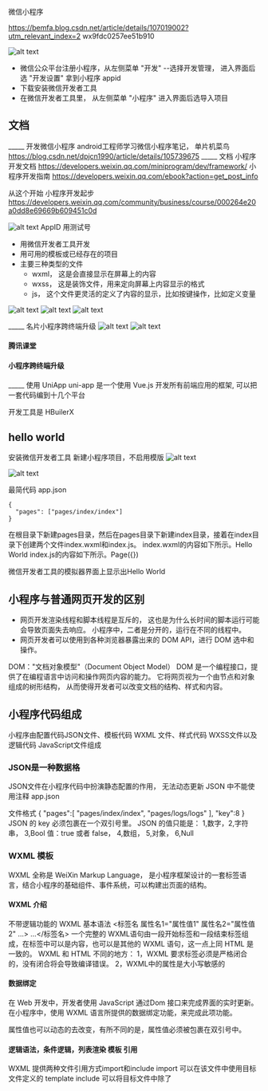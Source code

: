 微信小程序

https://bemfa.blog.csdn.net/article/details/107019002?utm_relevant_index=2
wx9fdc0257ee51b910

![alt text](image-1.png)

- 微信公众平台注册小程序，从左侧菜单 "开发" --选择开发管理， 进入界面后选 "开发设置" 拿到小程序 appid
- 下载安装微信开发者工具
- 在微信开发者工具里， 从左侧菜单 "小程序" 进入界面后选导入项目


## 文档

_____ 开发微信小程序
android工程师学习微信小程序笔记， 单片机菜鸟 
https://blog.csdn.net/dpjcn1990/article/details/105739675
_____ 文档
小程序开发文档
https://developers.weixin.qq.com/miniprogram/dev/framework/
小程序开发指南
https://developers.weixin.qq.com/ebook?action=get_post_info


从这个开始
小程序开发起步
https://developers.weixin.qq.com/community/business/course/000264e20a0dd8e69669b609451c0d

![alt text](image-3.png)
AppID 用测试号

- 用微信开发者工具开发
- 用可用的模板或已经存在的项目
- 主要三种类型的文件
    * wxml， 这是会直接显示在屏幕上的内容
    * wxss， 这是装饰文件，用来定向屏幕上内容显示的格式
    * js， 这个文件更灵活的定义了内容的显示，比如按键操作，比如定义变量

![alt text](image-6.png)
![alt text](image-5.png)
![alt text](image-4.png)


_____ 名片小程序跨终端升级
![alt text](image-7.png)
![alt text](image-8.png)

#### 腾讯课堂
#### 小程序跨终端升级
_____ 使用 UniApp 
uni-app 是一个使用 Vue.js 开发所有前端应用的框架,
可以把一套代码编到十几个平台

开发工具是 HBuilerX





## hello world
安装微信开发者工具
新建小程序项目，不启用模版
![alt text](image-10.png)

![alt text](image-11.png)

最简代码
app.json
```
{
  "pages": ["pages/index/index"]
}
```
在根目录下新建pages目录，然后在pages目录下新建index目录，接着在index目录下创建两个文件index.wxml和index.js。
index.wxml的内容如下所示。<text>Hello World</text>
index.js的内容如下所示。Page({})

微信开发者工具的模拟器界面上显示出Hello World

## 小程序与普通网页开发的区别

- 网页开发渲染线程和脚本线程是互斥的，
    这也是为什么长时间的脚本运行可能会导致页面失去响应。
  小程序中，二者是分开的，运行在不同的线程中。
- 网页开发者可以使用到各种浏览器暴露出来的 DOM API，进行 DOM 选中和操作。

DOM："文档对象模型"（Document Object Model）
DOM 是一个编程接口，提供了在编程语言中访问和操作网页内容的能力。
它将网页视为一个由节点和对象组成的树形结构，
从而使得开发者可以改变文档的结构、样式和内容。

## 小程序代码组成
小程序由配置代码JSON文件、模板代码 WXML 文件、样式代码 WXSS文件以及逻辑代码 JavaScript文件组成

### JSON是一种数据格
JSON文件在小程序代码中扮演静态配置的作用， 无法动态更新
JSON 中不能使用注释
app.json

文件格式
{
  "pages":[
    "pages/index/index",
    "pages/logs/logs"
  ],
  "key":8
}
JSON 的 key 必须包裹在一个双引号里。
JSON 的值只能是： 
1,数字，2,字符串， 3,Bool 值：true 或者 false， 4,数组， 5,对象， 6,Null


### WXML 模板
WXML 全称是 WeiXin Markup Language， 是小程序框架设计的一套标签语言，结合小程序的基础组件、事件系统，可以构建出页面的结构。

#### WXML 介绍
不带逻辑功能的 WXML 基本语法
<标签名 属性名1="属性值1" 属性名2="属性值2" ...> ...</标签名>
​一个完整的 WXML语句由一段开始标签和一段结束标签组成，在标签中可以是内容，也可以是其他的 WXML 语句，这一点上同 HTML 是一致的。
WXML 和 HTML 不同的地方：
1，WXML 要求标签必须是严格闭合的，没有闭合将会导致编译错误。
2，WXML中的属性是大小写敏感的

#### 数据绑定
在 Web 开发中，开发者使用 JavaScript 通过Dom 接口来完成界面的实时更新。
在小程序中，使用 WXML 语言所提供的数据绑定功能，来完成此项功能。

属性值也可以动态的去改变，有所不同的是，属性值必须被包裹在双引号中。

#### 逻辑语法，条件逻辑，列表渲染 模板 引用
WXML 提供两种文件引用方式import和include
import 可以在该文件中使用目标文件定义的 template
include 可以将目标文件中除了 <template/> <wxs/> 外的整个代码引入，相当于是拷贝到 include 位置
#### 共同属性， 就是属性
id, 组件的唯一标识。整个页面唯一
class, 组件的样式类。在对应的 WXSS 中定义的样式类
styel, 组件的内联样式。可以动态设置的内联样式
hidden, Boolean, 组件是否显示。 默认显示
data-*, 自定义属性。组件上触发事件时，会发送给事件处理函数
bind*/catch*, 类型为 EventHandler， 组件的事件


### WXSS 样式
WXSS（WeiXin Style Sheets）是一套用于小程序的样式语言，用于描述WXML的组件样式，也就是视觉上的效果

项目中的样式有几种情况
项目根目录里的项目公共样式
页面样式
其他样式： 可以被项目公共样式和页面上述引用

#### 尺寸单位
在WXSS中，引入了rpx（responsive pixel）尺寸单位。
目的：为了适配不同宽度的屏幕，开发起来更简单

#### WXSS引用
* CSS
引用格式：@import url('./test_0.css')
CSS 里不会把 test_0.css 合并到 index.css 里，
而是请求 index.css 的时候，会多一个 test_0.css 的请求
![alt text](image-12.png)

* WXSS
WXSS 最终会被编译打包到目标文件中，用户只需要下载一次。
在使用过程中不会因为样式的引用而产生多余的文件请求。

#### 内联样式
https://developers.weixin.qq.com/ebook?action=get_post_info&docid=000c44c49141887b00864fbba5100a
#### 选择器
小程序WXSS支持的选择器
![alt text](image-13.png)
优先级权重
![alt text](image-14.png)

## JavaScript 脚本
ECMAScript是一种由Ecma国际通过ECMA-262标准化的脚本程序设计语言， JavaScript 是 ECMAScript 的一种实现。
小程序中的 JavaScript 同浏览器以及NodeJS有所不同后。

ECMA-262 规定了 ECMAScript 语言的几个重要组成部分：
语法
类型
语句
关键字
操作符
对象

浏览器中JavaScript：
ECMAScript  DOM  BOM
DOM（文档对象模型）
BOM（浏览器对象模型）
Web前端开发者利用这两个对象模型去操作浏览器的一些表现，比如修改URL、修改页面呈现、记录数据
![浏览器中JavaScript](image-15.png)

NodeJS中JavaScrip：
ECMAScript  NPM  Native
NPM: 包管理系统，通过各种拓展包来快速的实现一些功能，
同时通过使用一些原生的模块例如 FS、HTTP、OS等来拥有一些语言本身所不具有的能力。
![NodeJS中JavaScrip](image-16.png)

小程序中 JavaScript：
ECMAScript  小程序框架  小程序 API
因为没有 BOM 以及 DOM， 所以类似JQuery、Zepto这种浏览器类库是无法在小程序中运行起来的。
因为没有 Native 模块和 NPM 包管理的机制，小程序中无法加载原生库，也无法直接使用大部分的 NPM 包。

#### 小程序的执行环境
不同的平台的小程序的脚本执行环境也是有所区别的。
小程序的三大运行平台：
iOS平台，包括iOS9、iOS10、iOS11
Android平台
小程序IDE
每个平台使用的 ECMAScript 标准不同，不同标准中定义的语法和关键字是有所不同的，这样有些代码在有些平台上会出现语法错误。

#### 模块化
浏览器中，所有 JavaScript 是在运行在同一个作用域下的，定义的参数或者方法可以被后续加载的脚本访问或者改写。
小程序中，任何一个JavaScript 文件可以作为一个模块，通过module.exports 或者 exports 对外暴露接口

#### 脚本的执行顺序
浏览器中，脚本严格按照加载的顺序执行
小程序中，
小程序的执行的入口文件是 app.js 。并且会根据其中 require 的模块顺序决定文件的运行顺序。
当 app.js 执行结束后，小程序会按照开发者在 app.json 中定义的 pages 的顺序，逐一执行。

#### 作用域
在文件中声明的变量和函数只在该文件中有效。
当需要使用全局变量的时，通过使用全局函数 getApp() 获取全局的实例。

- 定义全局变量
```
// app.js
App({
  globalData: 1
})
```

- 添加全局变量
```
// a.js
// 获取全局变量
var global = getApp()
global.globalValue = 'globalValue'
```

## 小程序宿主环境
微信客户端给小程序提供了宿主环境。
优点：小程序可以调用宿主环境提供的微信客户端的能力，使得小程序比普通网页拥有更多的能力。
缺点：小程序对于不同版本的宿主环境，需要考虑做程序上的兼容处理。

小程序的运行
小程序的运行环境分为渲染层和逻辑层
WXML 模板和 WXSS 样式工作在渲染层
JS 脚本工作在逻辑层

### 渲染 "hello world" 页面
通过例子看小程序如何把脚本里的数据渲染到界面上
WXML 模版使用 view 标签， 利用 {{}} 语法绑定一个 msg 的变量
```
<view>{{ msg }}</view>
```
js 脚本里使用 this.setData 方法把 msg 字段设置成 "hello world"
```
Page({
  onLoad: function () {
    this.setData({ msg: 'Hello World' })
  }
})
```
从上面的例子里可以看到 3 点：
1， 渲染层和数据相关。
2， 逻辑层负责产生、处理数据。
3， 逻辑层通过 Page 实例的 setData 方法传递数据到渲染层

第 1 点涉及了 “数据驱动” 的概念。
第 3 点涉及了 “通信模型”


#### 通信模型
渲染层和逻辑层分别由两个线程管理：
渲染层的界面使用了 WebView 进行渲染；多个界面就需要多个 WebView 线程。
逻辑层采用了 JsCore 线程运行 JS 脚本。

这两个线程的通信会经由微信客户端(用 Native 表示) 做中转；
逻辑层发网络请求也经由 Native 转发。

![渲染层和逻辑层通信模型](image-17.png)

#### 数据驱动
如何让界面视图和变量状态相关联，让他们绑定在一起。
![WXML结构和JS对象均可以表示一棵Dom树](image-18.png)
WXML可以先转成JS对象，然后再渲染出真正的Dom树

当变量状态改变了，
产生的 JS 对象对应的节点就会发生变化。
对比前后两个 JS 对象得到变化的部分，
然后把这个差异应用到原来的 DOM 树上， 从而达到更新 UI 的目的，
这就是数据驱动的原理

对比 JS 对象数据变化， 更新视图层的 DOM 树

#### 界面渲染
在渲染层，宿主环境会把WXML转化成对应的JS对象
在逻辑层发生数据变更的时候，我们需要通过宿主环境提供的setData方法把数据从逻辑层传递到渲染层，
再经过对比前后差异，把差异应用在原来的Dom树上，渲染出正确的UI界面

![逻辑层传递数据到渲染层](image-19.png)

### 程序与页面
#### 程序
- 程序构造器 App()
宿主环境提供了 App() 构造器来注册一个程序 App
    - 必须写在项目根目录的 app.js 里
    - App 实例是单例对象，在其他 JS 脚本中用 getApp() 来获取程序实例
    - App() 接受一个 Object 函数， 里面包括回调函数和全局变量
```
App({
  onLaunch: function(options) {},
  onShow: function(options) {},
  onHide: function() {},
  onError: function(msg) {},
  globalData: 'I am global data'
})
```
- 全局数据
所有页面的脚本逻辑都跑在同一个 JsCore 线程，
页面使用的定时器在跳转到其它页面前需要开发者清理

#### 页面
- 页面组成和路径
包括
  * 界面， WXML， WXSS
  * 配置， JSON
  * 逻辑， JS 
一个页面的文件需要放置在同一个目录下，必须存在 WXML, JS
页面路径要在 app.json 中的 pages 字段声明，才能被注册到宿主环境中。

- 页面构造器 Page()
宿主环境提供了 Page() 构造器用来注册一个小程序页面
Page() 在页面脚本 page.js 中调用， 接受一个 object 函数， 包括可 data 属性用于设置页面的初始数据和回调函数

- 页面的生命周期和大哭函数
----- 当前项目不需要用到复杂的功能

### API 
wx 对象是小程序的宿主环境所提供的全局对象.
所有小程序的 API 都挂载在 wx 对象底下（除了Page/App等特殊的构造器）
一般约定
   - wx.on* 开头的 API 是监听某个事件发生的API接口，接受一个 Callback 函数作为参数。当该事件触发时，会调用 Callback 函数。
   - 如未特殊约定，多数 API 接口为异步接口 ，都接受一个Object作为参数。


### 事件
事件包括用户在渲染层上的行为反馈以及组件的部分状态反馈，
这种反馈会通知到逻辑层做相应处理
https://developers.weixin.qq.com/ebook?action=get_post_info&docid=000846df9a03909b0086a50025180a

eg
```
<!-- page.wxml -->
<view id="tapTest" data-hi="WeChat" bindtap="tapName"> Click me! </view>
```

事件通过 bindtap 绑定在组件上的，
同时在 Page 构造器中定义对应的事件处理函数，
当用户点击改 view 区域时达到触发条件生成事件 tap，
该时间处理函数会被执行，同时还会收到一个事件对象 event

4.1 开发流程
在启动开发前，首先我们对整个小程序整体的产品体验有一个清晰的规划和定义，一般会通过交互图或者手稿描绘小程序的界面交互和界面之间的跳转关系。
紧接着，我们优先完成WXML+WXSS还原设计稿，把界面涉及到的元素和视觉细节先调试完成。最后我们把按照页面交互梳理出每个页面的data部分，填充WXML的模板语法，还有完成JS逻辑部分。
当然并不是要完全按照这样的开发流程来开发小程序，有些时候我们可能在产品交互体验还不明确的情况下，先完成JS逻辑层一些模块的工作并做好测试。

4.4 发起 https 网络通信
小程序经常需要往服务器传递数据或者从服务器拉取信息，
这个时候可以使用wx.request这个API。

```
wx.request({

  url: 'https://test.com/getinfo',

  success: function(res) {

    console.log(res)// 服务器回包信息

  }

})
```

向服务器发送请求有两种方法
get， 发送给服务器的数据在 url 里
post， 发送给服务器的数据在 wx.request 的 data 参数里
url 长度有限制，所以一般用 post 方法
传送复杂数据时用 JSON 格式更合适， header 要做设置
header: { 'content-type': 'application/json'},


* 服务器处理请求并饭后 http 包。
小程序端收到回包后会触发 success 回调，回调参数会带上一个 Object 信息。
只要服务器返回就会进入 success 回调，开发者要自己对回包的返回码进行判断再处理。

* 设置超时时间 3s
```
  "networkTimeout": {

    "request": 3000

  }
```
* 请求前后的状态处理
一般的场景：
用户点击一个按钮，
界面出现 “ 加载中... " 的 loading 界面，然后发送一个请求到后台。
后台返回成功直接进入下一个业务逻辑处理，
后台返回失败或者网络异常则显示一个 "系统错误” 的 toast， 
同时一开始的 loading 界面会消失。



当前程序上用的 	
picker	从底部弹起的滚动选择器

## WeUI 组件库
微信官方的 WeUI 组件库 -- weui.wxss。
UI 组件库。

在 wxss 文件开头引入库文件
@import "../../lib/weui.wxss";

## component
https://developers.weixin.qq.com/miniprogram/dev/framework/custom-component/lifetimes.html

### 组件生命周期
干嘛不直接叫函数
就是指组件自身的一些函数，在特殊的时间点或遇到特殊的框架事件时被自动触发
最重要的几个函数
created： 可以用于给组件 this 添加自定义属性，但不能调用 setData
attached: this.data 已经被初始化。这个用的最多，可以在这个函数做初始化的工作
detached: 退出页面时，如果组件在还页面节点树种，则 detached 被触发
```
  lifetimes: {
    attached: function() {
      // 在组件实例进入页面节点树时执行
    },
    detached: function() {
      // 在组件实例被从页面节点树移除时执行
    },
  },
```

###  自定义组件
https://developers.weixin.qq.com/miniprogram/dev/framework/custom-component/
一个自定义组件由 json wxml wxss js 4个文件组成
在 .json 里声明
```
{
  "component": true
}
```
在组件wxss中不应使用ID选择器、属性选择器和标签名选择器。

#### 利用 component 定义组件
https://developers.weixin.qq.com/miniprogram/dev/framework/custom-component/component.html
```
Component({
  properties: {
    // 这里定义了innerText属性，属性值可以在组件使用时指定
    innerText: {
      type: String,
      value: 'default value',
    }
  },
  data: {
    // 这里是一些组件内部数据
    someData: {}
  },
  methods: {
    // 这里是一个自定义方法
    customMethod: function(){}
  }
})
```
#### 使用自定义组件
```
{
  "usingComponents": {
    "component-tag-name": "path/to/the/custom/component"
  }
}
```
这样，在页面的 wxml 中就可以像使用基础组件一样使用自定义组件。节点名即自定义组件的标签名，节点属性即传递给组件的属性值。


* 注意事项
出于性能考虑，使用 usingComponents 时， setData 内容不会被直接深复制，即 this.setData({ field: obj }) 后 this.data.field === obj 。（深复制会在这个值被组件间传递时发生。）

